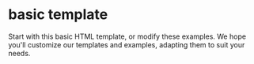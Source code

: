 # basic template
Start with this basic HTML template, or modify these examples. 
We hope you'll customize our templates and examples, adapting them to suit your needs.
